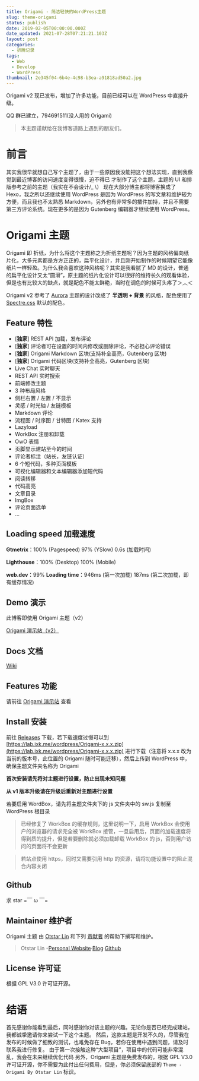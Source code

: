 ```yaml
---
title: Origami - 简洁轻快的WordPress主题
slug: theme-origami
status: publish
date: 2019-02-05T00:00:00.000Z
date_updated: 2021-07-28T07:21:21.103Z
layout: post
categories:
  - 折腾记录
tags:
  - Web
  - Develop
  - WordPress
thumbnail: 2e345f04-6b4e-4c98-b3ea-a91818ad50a2.jpg
---
```


Origami v2 现已发布，增加了许多功能，目前已经可以在 WordPress 中直接升级。

QQ 群已建立，794691511(没人用的 Origami)

> 本主题谨献给在我博客道路上遇到的朋友们。

# 前言

其实我很早就想自己写个主题了，由于一些原因我没能把这个想法实现，直到我察觉到最近博客的访问速度变得很慢，迫不得已 才制作了这个主题，主题的 UI 和排版参考之前的主题（我实在不会设计/\_ \\） 现在大部分博主都将博客换成了 Hexo，我之所以还继续使用 WordPress 是因为 WordPress 的写文章和维护较为方便，而且我也不太熟悉 Markdown，另外也有非常多的插件加持，并且不需要第三方评论系统。现在更多的是因为 Gutenberg 编辑器才继续使用 WordPress。

# Origami 主题

Origami 即 折纸，为什么将这个主题称之为折纸主题呢？因为主题的风格偏向纸片化，大多元素都是方方正正的，扁平化设计，并且刚开始制作的时候期望它能像纸片一样轻盈。为什么我会喜欢这种风格呢？其实是我看腻了 MD 的设计，普通的扁平化设计又太“圆滑”，原主题的纸片化设计可以很好的维持长久的观看体验，但是也有比较大的缺点，就是配色不能太鲜艳，当时在调色的时候可头疼了＞︿＜

Origami v2 参考了 [Aurora](https://github.com/chanshiyucx/aurora) 主题的设计改成了 **半透明 + 背景** 的风格，配色使用了 [Spectre.css](https://picturepan2.github.io/spectre/) 默认的配色。

## Feature 特性

- \[**独家**\] REST API 加载，发布评论
- \[**独家**\] 评论者可在设置的时间内修改或删除评论，不必担心评论错误
- \[**独家**\] Origami Markdown 区块(支持补全高亮，Gutenberg 区块)
- \[**独家**\] Origami 代码区块(支持补全高亮，Gutenberg 区块)
- Live Chat 实时聊天
- REST API 实时搜索
- 前端修改主题
- 3 种布局风格
- 侧栏右置 / 左置 / 不显示
- 灵感 / 时光轴 / 友链模板
- Markdown 评论
- 流程图 / 时序图 / 甘特图 / Katex 支持
- Lazyload
- WorkBox 注册和卸载
- OwO 表情
- 页脚显示建站至今的时间
- 评论者标注（站长，友链认证）
- 6 个短代码，多种页面模板
- 可视化编辑器和文本编辑器添加短代码
- 阅读转移
- 代码高亮
- 文章目录
- ImgBox
- 评论页面选单
- …

## Loading speed 加载速度

**Gtmetrix**：100% (Pagespeed) 97% (YSlow) 0.6s (加载时间)

**Lighthouse**：100% (Desktop) 100% (Mobile)

**web.dev**：99% **Loading time**：946ms (第一次加载) 187ms (第二次加载，即有缓存情况)

## Demo 演示

此博客即使用 Origami 主题（v2）

[Origami 演示站（v2）](https://origami.ixk.me)

## Docs 文档

[Wiki](https://doc.ixk.me/origami/)

## Features 功能

请前往 [Origami 演示站](https://origami.ixk.me/) 查看

## Install 安装

前往 [Releases](https://github.com/syfxlin/origami/releases) 下载，若下载速度过慢可以到 [https://lab.ixk.me/wordpress/Origami-x.x.x.zip](https://lab.ixk.me/wordpress/Origami-x.x.x.zip) 进行下载（注意将 x.x.x 改为当前的版本号，此位置的 Origami 随时可能迁移），然后上传到 WordPress 中，确保主题文件夹名称为 Origami

**首次安装请先将对主题进行设置，防止出现未知问题**

**从 v1 版本升级请在升级后重新对主题进行设置**

若要启用 WordBox，请先将主题文件夹下的 js 文件夹中的 sw.js 复制至 WordPress 根目录

> 已经修复了 WorkBox 的缓存规则，这里说明一下，启用 WorkBox 会使用户的浏览器的请求完全被 WorkBox 接管，一旦启用后，页面的加载速度将得到质的提升，但是若要删除就必须加载卸载 WorkBox 的 js，否则用户访问的页面将不会更新

> 若站点使用 https，同时又需要引用 http 的资源，请将功能设置中的阻止混合内容关闭

## Github

求 star =￣ ω ￣=

## Maintainer 维护者

Origami 主题 由 [Otstar Lin](https://ixk.me/) 和下列 [贡献者](https://github.com/syfxlin/origami/graphs/contributors) 的帮助下撰写和维护。

> Otstar Lin -[Personal Website](https://ixk.me/)·[Blog](https://blog.ixk.me/)·[Github](https://github.com/syfxlin)

## License 许可证

根据 GPL V3.0 许可证开源。

# 结语

首先感谢你能看到最后，同时感谢你对该主题的兴趣。无论你是否已经完成建站，我都诚挚邀请你来尝试一下这个主题。 然后，这款主题是开发不久的，尽管我在发布的时候做了细致的测试，也难免存在 Bug，若你在使用中遇到问题，请及时联系我进行修复。 由于第一次接触这种“大型项目”，项目中的代码可能非常混乱，我会在未来继续优化代码 另外，Origami 主题是免费发布的，根据 GPL V3.0 许可证开源，你不需要为此付出任何费用，但是，你必须保留底部的 `Theme - Origami By Otstar Lin` 标识。
